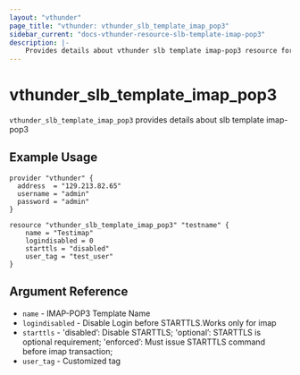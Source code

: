 ```yaml
---
layout: "vthunder"
page_title: "vthunder: vthunder_slb_template_imap_pop3"
sidebar_current: "docs-vthunder-resource-slb-template-imap-pop3"
description: |-
    Provides details about vthunder slb template imap-pop3 resource for A10
---
```


# vthunder\_slb\_template\_imap\_pop3

`vthunder_slb_template_imap_pop3` provides details about slb template imap-pop3
## Example Usage


```hcl
provider "vthunder" {
  address  = "129.213.82.65"
  username = "admin"
  password = "admin"
}

resource "vthunder_slb_template_imap_pop3" "testname" {
	name = "Testimap"
	logindisabled = 0
	starttls = "disabled"
	user_tag = "test_user"
}
```

## Argument Reference

* `name` - IMAP-POP3 Template Name
* `logindisabled` - Disable Login before STARTTLS.Works only for imap
* `starttls` - 'disabled’: Disable STARTTLS; 'optional’: STARTTLS is optional requirement; 'enforced’: Must issue STARTTLS command before imap transaction;
* `user_tag` - Customized tag


